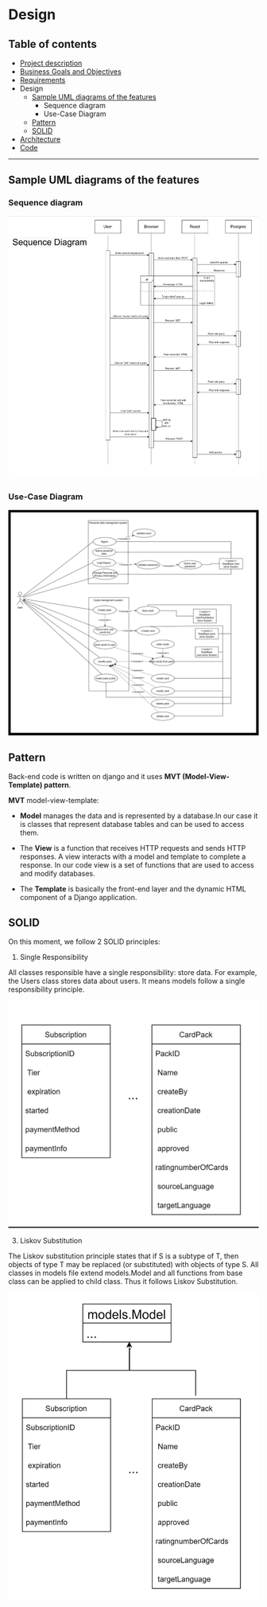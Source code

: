 # Design

## Table of contents
- [Project description](../README.md)
- [Business Goals and Objectives](./README_buisiness_goals.md)
- [Requirements](./README_req.md)
- Design
    - [Sample UML diagrams of the features](https://github.com/ParthKalkar/RusLearn/blob/main/Readme_content/README_design.md#sample-uml-diagrams-of-the-features)
        - Sequence diagram
        - Use-Case Diagram
    - [Pattern](https://github.com/ParthKalkar/RusLearn/blob/main/Readme_content/README_design.md#pattern)
    - [SOLID](https://github.com/ParthKalkar/RusLearn/blob/main/Readme_content/README_design.md#solid)
- [Architecture](./README_arch.md)
- [Code](./README_code.md)
---

## Sample UML diagrams of the features
### Sequence diagram
![seq](../Docs/Sequence.png)
### Use-Case Diagram
![usecase](../Docs/Use-Case%20diagram.png)

## Pattern
Back-end code is written on django and it uses **MVT (Model-View-Template) pattern**.

**MVT** model-view-template:

- **Model** manages the data and is represented by a database.In our case it is classes that represent database tables and can be used to access them.

- The **View**  is a function that receives HTTP requests and sends HTTP responses. A view interacts with a model and template to complete a response. In our code view is a set of functions that are used to access and modify databases.

- The **Template** is basically the front-end layer and the dynamic HTML component of a Django application.

## SOLID
On this moment, we follow 2 SOLID principles:
1. Single Responsibility

All classes responsible have a single responsibility: store data. For example, the Users class stores data about users. It means models follow a single responsibility principle.

![UML_class](../Docs/solid_1.png)

3. Liskov Substitution

The Liskov substitution principle states that if S is a subtype of T, then objects of type T may be replaced (or substituted) with objects of type S. 
All classes in models file extend models.Model and all functions from base class can be applied to child class. Thus it follows Liskov Substitution.

![UML_class](../Docs/solid_2.png)
